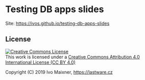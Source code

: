# Testing DB apps slides

Site: https://ivos.github.io/testing-db-apps-slides

## License

<p>
<a rel="license" href="https://creativecommons.org/licenses/by/4.0/">
<img alt="Creative Commons License" style="border-width:0"
    src="https://i.creativecommons.org/l/by/4.0/88x31.png" />
</a><br />
This work is licensed under a
<a rel="license" href="https://creativecommons.org/licenses/by/4.0/">
 Creative Commons Attribution 4.0 International License (CC BY 4.0)
</a>
</p>

Copyright (C) 2019 Ivo Maixner, https://lastware.cz
